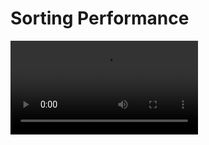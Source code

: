 # Sorting Performance

![How to run video](https://github.com/YaKnee/sorting_performance/blob/main/Installation_Demo.mp4?raw=true)
